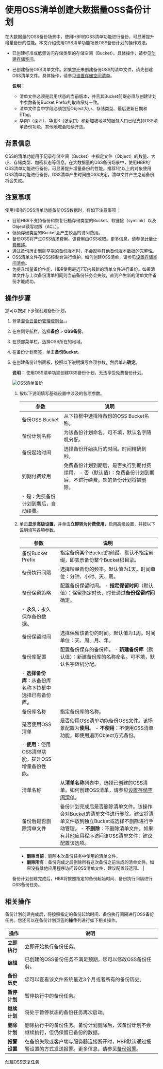 # 使用OSS清单创建大数据量OSS备份计划

在大数据量的OSS备份场景中，使用HBR的OSS清单功能进行备份，可显著提升增量备份的性能。本文介绍使用OSS清单功能场景OSS备份计划的操作方法。

-   已创建标准或低频访问存储类型的存储空间（Bucket）。具体操作，请参见[创建存储空间](/cn.zh-CN/控制台用户指南/存储空间管理/创建存储空间.md)。
-   已创建备份OSS清单文件。如果您还未创建备份OSS的清单文件，请先创建OSS清单文件。具体操作，请参见[设置存储空间清单](/cn.zh-CN/控制台用户指南/存储空间管理/基础设置/设置存储空间清单.md)。

    **说明：**

    -   清单文件必须是启用状态的当前版本，并且其Bucket前缀必须与创建计划中参数备份Bucket Prefix的取值保持一致。
    -   清单文件当中字段必须包括Object大小、存储类型、最后更新日期和ETag。
    -   华南1（深圳）、华北3（张家口）和新加坡地域的服务入口已经支持OSS清单备份功能，其他地域会陆续开放。

## 背景信息

OSS的清单功能用于记录存储空间（Bucket）中指定文件（Object）的数量、大小、存储类型、加密状态等信息。在大数据量的OSS备份场景中，使用HBR的OSS清单功能进行备份，可显著提升增量备份的性能。推荐1亿以上的对象使用OSS清单功能进行备份，OSS清单产生时间由OSS决定，清单文件产生之前备份将会失败。

## 注意事项

使用HBR的OSS清单功能备份OSS数据时，有如下注意事项：

-   目前HBR不支持备份和恢复归档存储类型的Bucket、软链接（symlink）以及Object读写权限（ACL）。
-   低频存储类型的Bucket会产生较高的访问费用。
-   备份OSS将产生OSS请求费用，该费用由OSS收取。更多信息，请参见[计量计费概述](/cn.zh-CN/计量计费/计量项和计费项/计量计费概述.md)。
-   通过备份历史删除早期的备份版本时，不会影响其他备份版本数据的完整性。
-   OSS清单文件在OSS控制台进行维护。如何创建OSS清单，请参见[设置存储空间清单](/cn.zh-CN/控制台用户指南/存储空间管理/基础设置/设置存储空间清单.md)。
-   为提升增量备份性能，HBR使用最近7天内最新的清单文件进行备份。如果清单文件与上次备份清单相同则当前备份任务会失败，直到产生新的清单文件备份才能成功。

## 操作步骤

您可以按如下步骤创建备份计划。

1.  登录[混合云备份管理控制台](https://hbr.console.aliyun.com)。。

2.  在左侧导航栏，选择**备份** \> **OSS备份**。

3.  在顶部菜单栏，选择OSS所在的地域。

4.  在备份计划页签，单击**备份Bucket**。

5.  在创建备份计划面板，按照以下说明填写各项参数，然后单击**确定**。

    **说明：** 使用OSS清单功能创建OSS备份计划，无法享受免费备份计划。

    ![OSS清单备份](https://static-aliyun-doc.oss-accelerate.aliyuncs.com/assets/img/zh-CN/9165275261/p292112.png)

    1.  按以下说明填写基础设置中涉及的各项参数。

        |参数|说明|
        |--|--|
        |备份OSS Bucket|从下拉框中选择待备份的OSS Bucket名称。|
        |备份计划名称|为该备份计划命名。可不填，默认名字随机分配。|
        |备份起始时间|选择备份开始执行的时间。时间精确到秒。|
        |到期付费续用|免费备份计划到期后，是否执行到期付费续用。        -   否（默认值）：免费备份计划到期后，不进行续费。您的备份计划将被删除。
        -   是：免费备份计划到期后，自动续费。 |

    2.  单击**显示高级设置**，并单击**立即转为付费使用**，启用高级设置，并按以下说明填写各项参数。

        |参数|说明|
        |--|--|
        |备份Bucket Prefix|指定备份某个Bucket的前缀，默认不指定前缀，即表示备份整个Bucket根目录。|
        |备份执行间隔|选择增量备份的频率。默认值为1天。时间单位：分钟、小时、天、周。|
        |备份保留策略|配置备份保留时间。        -   **指定保留时间**（默认值）：保留指定时长，时长通过**备份保留时间**确定。
        -   **永久**：永久保存备份数据。 |
        |备份保留时间|选择保留该备份的时间。默认值为1周。时间单位：天、周、月、年。|
        |备份库配置|配置备份保存的备份库。        -   **新建备份库**（默认值）：新建备份库的名称命名。可不填，默认名字随机分配。
        -   **选择备份库**：从备份库名称下拉框中选择已有备份库。 |
        |备份库名称|指定备份库的名称。|
        |是否使用OSS清单|是否使用OSS清单功能备份OSS文件。该场景配置为**使用**。        -   **不使用**：不使用OSS清单功能，即使用遍历Object方式备份。
        -   **使用**：使用OSS清单功能，提升OSS增量备份性能。 |
        |清单名称|从**清单名称**列表中，选择已创建的OSS清单。如何创建OSS清单，请参见[设置存储空间清单](/cn.zh-CN/控制台用户指南/存储空间管理/基础设置/设置存储空间清单.md)。|
        |备份后是否删除清单文件|备份计划完成后是否删除清单文件。该操作会对Bucket的清单文件进行删除。建议将清单文件放到独立Bucket或选择不删除进行手动管理。        -   **不删除**：不删除清单文件。如果有其他应用程序访问该OSS清单文件，建议配置该选项。
        -   **删除当前**：删除本次备份任务中使用的清单文件。
        -   **删除所有**：备份完成之后删除所有这次备份之前生成的清单文件。如果没有其他应用程序访问该OSS清单文件，建议配置该选项。 |

    备份计划创建完成后，HBR将按照指定的备份起始时间、备份执行间隔进行OSS备份任务。


## 相关操作

备份计划创建完成后，将按照指定的备份起始时间、备份执行间隔进行OSS备份任务。您还可以在备份计划页签的**操作**列进行如下相关操作。

|操作|说明|
|--|--|
|**立即执行**|立即开始执行备份任务。|
|**编辑**|已创建的OSS备份任务不满足预期，您可以修改OSS备份任务。|
|**备份历史**|您可以查看该文件系统最近3个月或者所有的备份历史。|
|**暂停计划**|暂停执行中的备份任务。|
|**继续计划**|将处于暂停状态的备份任务再次启动。|
|**删除计划**|删除执行中的备份任务。备份计划删除后，该备份计划不会继续执行，但仍保留已备份的数据。|
|**报警设置**|在备份失败或客户端与服务器连接断开时，HBR默认通过报警设置的方式发送报警。更多信息，请参见[备份报警](/cn.zh-CN/本地服务器备份教程/文件备份（新版）/备份报警.md)。|

[创建OSS恢复任务]()

